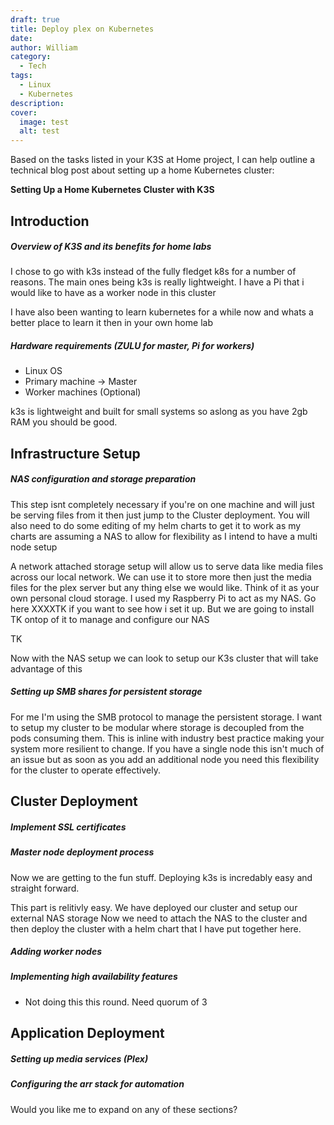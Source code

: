 ```yaml
---
draft: true
title: Deploy plex on Kubernetes
date: 
author: William
category:
  - Tech
tags:
  - Linux
  - Kubernetes
description: 
cover:
  image: test
  alt: test
---
```

Based on the tasks listed in your K3S at Home project, I can help outline a technical blog post about setting up a home Kubernetes cluster:

**Setting Up a Home Kubernetes Cluster with K3S**

## Introduction
##### Overview of K3S and its benefits for home labs
I chose to go with k3s instead of the fully fledget k8s for a number of reasons. The main ones being k3s is really lightweight. I have a Pi that i would like to have as a worker node in this cluster

I have also been wanting to learn kubernetes for a while now and whats a better place to learn it then in your own home lab


##### Hardware requirements (ZULU for master, Pi for workers)
- Linux OS
- Primary machine -> Master
- Worker machines (Optional)

k3s is lightweight and built for small systems so aslong as you have 2gb RAM you should be good.


## Infrastructure Setup
##### NAS configuration and storage preparation

This step isnt completely necessary if you're on one machine and will just be serving files from it then just jump to the Cluster deployment. You will also need to do some editing of my helm charts to get it to work as my charts are assuming a NAS to allow for flexibility as I intend to have a multi node setup

A network attached storage setup will allow us to serve data like media files across our local network. We can use it to store more then just the media files for the plex server but any thing else we would like. 
Think of it as your own personal cloud storage. I used my Raspberry Pi to act as my NAS. Go here XXXXTK if you want to see how i set it up. But we are going to install TK ontop of it to manage and configure our NAS


TK

Now with the NAS setup we can look to setup our K3s cluster that will take advantage of this

##### Setting up SMB shares for persistent storage

For me I'm using the SMB protocol to manage the persistent storage. I want to setup my cluster to be modular where storage is decoupled from the pods consuming them. This is inline with industry best practice making your system more resilient to change. If you have a single node this isn't much of an issue but as soon as you add an additional node you need this flexibility for the cluster to operate effectively.


## Cluster Deployment

##### Implement SSL certificates 
##### Master node deployment process
Now we are getting to the fun stuff. Deploying k3s is incredably easy and straight forward. 


This part is relitivly easy. We have deployed our cluster and setup our external NAS storage
Now we need to attach the NAS to the cluster and then deploy the cluster with a helm chart that I have put together here.

##### Adding worker nodes
##### Implementing high availability features 
- Not doing this this round. Need quorum of 3
## Application Deployment
##### Setting up media services (Plex)
##### Configuring the arr stack for automation

Would you like me to expand on any of these sections?